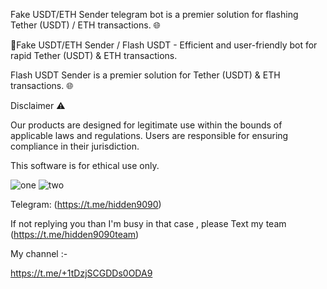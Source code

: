 Fake USDT/ETH Sender telegram bot is a premier solution for flashing Tether (USDT) / ETH transactions. 🌐
  
    
  
🔐Fake USDT/ETH Sender / Flash USDT - Efficient and user-friendly bot for rapid Tether (USDT) & ETH transactions.

Flash USDT Sender is a premier solution for Tether (USDT) & ETH transactions. 🌐
 
     
Disclaimer ⚠️
 


Our products are designed for legitimate use within the bounds of applicable laws and regulations. Users are responsible for ensuring compliance in their jurisdiction.

This software is for ethical use only.



![one](https://files.catbox.moe/csk3l6.jpg) 
![two](https://files.catbox.moe/dgije6.jpg)





Telegram: (https://t.me/hidden9090)


If not replying you than I'm busy in that case , please Text my team (https://t.me/hidden9090team)


My channel :-

https://t.me/+1tDzjSCGDDs0ODA9







